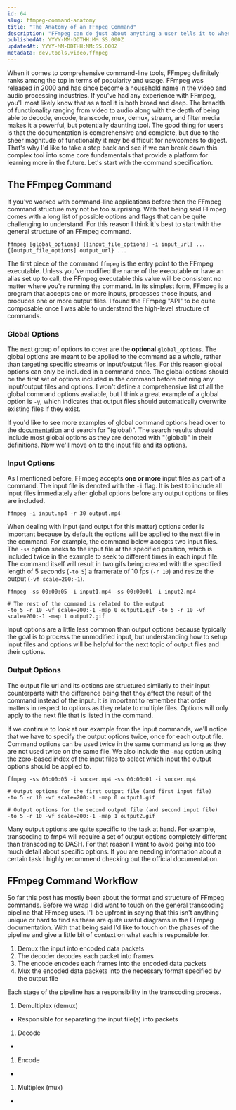 ```yaml
---
id: 64
slug: ffmpeg-command-anatomy
title: "The Anatomy of an FFmpeg Command"
description: "FFmpeg can do just about anything a user tells it to when it comes to video and audio processing as long as they know what to ask. In this post, we're going to break down the different aspects of an FFmpeg command in an effort to better understand how FFmpeg processes them."
publishedAt: YYYY-MM-DDTHH:MM:SS.000Z
updatedAt: YYYY-MM-DDTHH:MM:SS.000Z
metadata: dev,tools,video,ffmpeg
---
```


When it comes to comprehensive command-line tools, FFmpeg definitely ranks among the top in terms of popularity and usage. FFmpeg was released in 2000 and has since become a household name in the video and audio processing industries. If you've had any experience with FFmpeg, you'll most likely know that as a tool it is both broad and deep. The breadth of functionality ranging from video to audio along with the depth of being able to decode, encode, transcode, mux, demux, stream, and filter media makes it a powerful, but potentially daunting tool. The good thing for users is that the documentation is comprehensive and complete, but due to the sheer magnitude of functionality it may be difficult for newcomers to digest. That's why I'd like to take a step back and see if we can break down this complex tool into some core fundamentals that provide a platform for learning more in the future. Let's start with the command specification.

## The FFmpeg Command

If you've worked with command-line applications before then the FFmpeg command structure may not be too surprising. With that being said FFmpeg comes with a long list of possible options and flags that can be quite challenging to understand. For this reason I think it's best to start with the general structure of an FFmpeg command.

```shell
ffmpeg [global_options] {[input_file_options] -i input_url} ... {[output_file_options] output_url} ...
```

The first piece of the command `ffmpeg` is the entry point to the FFmpeg executable. Unless you've modified the name of the executable or have an alias set up to call, the FFmpeg executable this value will be consistent no matter where you're running the command. In its simplest form, FFmpeg is a program that accepts one or more inputs, processes those inputs, and produces one or more output files. I found the FFmpeg "API" to be quite composable once I was able to understand the high-level structure of commands.

### Global Options

The next group of options to cover are the **optional** `global_options`. The global options are meant to be applied to the command as a whole, rather than targeting specific streams or input/output files. For this reason global options can only be included in a command once. The global options should be the first set of options included in the command before defining any input/output files and options. I won't define a comprehensive list of all the global command options available, but I think a great example of a global option is `-y`, which indicates that output files should automatically overwrite existing files if they exist.

If you'd like to see more examples of global command options head over to the [documentation](https://ffmpeg.org/ffmpeg-all.html) and search for "(global)". The search results should include most global options as they are denoted with "(global)" in their definitions. Now we'll move on to the input file and its options.

### Input Options

As I mentioned before, FFmpeg accepts **one or more** input files as part of a command. The input file is denoted with the `-i` flag. It is best to include all input files immediately after global options before any output options or files are included.

```shell
ffmpeg -i input.mp4 -r 30 output.mp4
```

When dealing with input (and output for this matter) options order is important because by default the options will be applied to the next file in the command. For example, the command below accepts two input files. The `-ss` option seeks to the input file at the specified position, which is included twice in the example to seek to different times in each input file. The command itself will result in two gifs being created with the specified length of 5 seconds (`-to 5`) a framerate of 10 fps (`-r 10`) and resize the output (`-vf scale=200:-1`).

```shell
ffmpeg -ss 00:00:05 -i input1.mp4 -ss 00:00:01 -i input2.mp4 

# The rest of the command is related to the output
-to 5 -r 10 -vf scale=200:-1 -map 0 output1.gif -to 5 -r 10 -vf scale=200:-1 -map 1 output2.gif
```

Input options are a little less common than output options because typically the goal is to process the unmodified input, but understanding how to setup input files and options will be helpful for the next topic of output files and their options.

### Output Options

The output file url and its options are structured similarly to their input counterparts with the difference being that they affect the result of the command instead of the input. It is important to remember that order matters in respect to options as they relate to multiple files. Options will only apply to the next file that is listed in the command.

If we continue to look at our example from the input commands, we'll notice that we have to specify the output options twice, once for each output file. Command options can be used twice in the same command as long as they are not used twice on the same file. We also include the `-map` option using the zero-based index of the input files to select which input the output options should be applied to.

```shell
ffmpeg -ss 00:00:05 -i soccer.mp4 -ss 00:00:01 -i soccer.mp4 

# Output options for the first output file (and first input file)
-to 5 -r 10 -vf scale=200:-1 -map 0 output1.gif 

# Output options for the second output file (and second input file)
-to 5 -r 10 -vf scale=200:-1 -map 1 output2.gif
```

Many output options are quite specific to the task at hand. For example, transcoding to fmp4 will require a set of output options completely different than transcoding to DASH. For that reason I want to avoid going into too much detail about specific options. If you are needing information about a certain task I highly recommend checking out the official documentation.

## FFmpeg Command Workflow

So far this post has mostly been about the format and structure of FFmpeg commands. Before we wrap I did want to touch on the general transcoding pipeline that FFmpeg uses. I'll be upfront in saying that this isn't anything unique or hard to find as there are quite useful diagrams in the FFmpeg documentation. With that being said I'd like to touch on the phases of the pipeline and give a little bit of context on what each is responsible for.

1. Demux the input into encoded data packets
1. The decoder decodes each packet into frames
1. The encode encodes each frames into the encoded data packets
1. Mux the encoded data packets into the necessary format specified by the output file

Each stage of the pipeline has a responsibility in the transcoding process.

1. Demultiplex (demux)
  - Responsible for separating the input file(s) into packets
1. Decode
  - 
1. Encode
  - 
1. Multiplex (mux)
  - 
